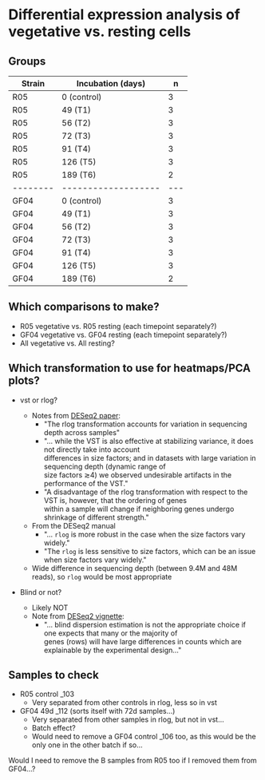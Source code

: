 # Differential expression analysis of vegetative vs. resting cells

## Groups

| Strain | Incubation (days) | n |
|--------|-------------------|---|
|  R05   |    0 (control)    | 3 |
|  R05   |      49 (T1)      | 3 |
|  R05   |      56 (T2)      | 3 |
|  R05   |      72 (T3)      | 3 |
|  R05   |      91 (T4)      | 3 |
|  R05   |     126 (T5)      | 3 |
|  R05   |     189 (T6)      | 2 |
|--------|-------------------|---|
|  GF04  |    0 (control)    | 3 |
|  GF04  |      49 (T1)      | 3 |
|  GF04  |      56 (T2)      | 3 |
|  GF04  |      72 (T3)      | 3 |
|  GF04  |      91 (T4)      | 3 |
|  GF04  |     126 (T5)      | 3 |
|  GF04  |     189 (T6)      | 2 |

## Which comparisons to make?

* R05 vegetative vs. R05 resting (each timepoint separately?)
* GF04 vegetative vs. GF04 resting (each timepoint separately?)
* All vegetative vs. All resting?

## Which transformation to use for heatmaps/PCA plots?
* vst or rlog?
  * Notes from [DESeq2 paper](https://genomebiology.biomedcentral.com/articles/10.1186/s13059-014-0550-8):
    * "The rlog transformation accounts for variation in sequencing depth across samples"  
    * "... while the VST is also effective at stabilizing variance, it does not directly take into account  
      differences in size factors; and in datasets with large variation in sequencing depth (dynamic range of  
      size factors ≳4) we observed undesirable artifacts in the performance of the VST."  
    * "A disadvantage of the rlog transformation with respect to the VST is, however, that the ordering of genes  
      within a sample will change if neighboring genes undergo shrinkage of different strength."
  * From the DESeq2 manual
    * "... `rlog` is more robust in the case when the size factors vary widely."
    * "The `rlog` is less sensitive to size factors, which can be an issue when size factors vary widely."
  * Wide difference in sequencing depth (between 9.4M and 48M reads), so `rlog` would be most appropriate

* Blind or not?
  * Likely NOT
  * Note from [DESeq2 vignette](http://bioconductor.org/packages/devel/bioc/vignettes/DESeq2/inst/doc/DESeq2.html):
    * "... blind dispersion estimation is not the appropriate choice if one expects that many or the majority of  
      genes (rows) will have large differences in counts which are explainable by the experimental design..."

## Samples to check
* R05 control _103
  * Very separated from other controls in rlog, less so in vst
* GF04 49d _112 (sorts itself with 72d samples...)
  * Very separated from other samples in rlog, but not in vst...
  * Batch effect?
  * Would need to remove a GF04 control _106 too, as this would be the only one in the other batch if so...

Would I need to remove the B samples from R05 too if I removed them from GF04...?
